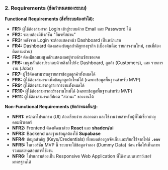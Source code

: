 ### **2. Requirements (ข้อกำหนดของระบบ)**

**Functional Requirements (สิ่งที่ระบบต้องทำได้):**

* **FR1:** ผู้ใช้ต้องสามารถ Login เข้าสู่ระบบด้วย Email และ Password ได้
* **FR2:** ระบบต้องมีฟังก์ชัน "ลืมรหัสผ่าน"
* **FR3:** หลังจาก Login จะต้องแสดงหน้า Dashboard เป็นหน้าแรก
* **FR4:** Dashboard ต้องแสดงข้อมูลสำคัญทางธุรกิจ (เบื้องต้นคือ: รายการงานใหม่, งานที่ต้องติดตามด่วน)
* **FR5:** ต้องมีแถบเมนูหลักแสดงผลอยู่ทางด้านซ้ายของจอ
* **FR6:** เมนูหลักต้องประกอบด้วยลิงก์ไปยัง: Dashboard, ลูกค้า (Customers), และ รายการงาน (Jobs)
* **FR7:** ผู้ใช้ต้องสามารถดูรายการข้อมูลลูกค้าทั้งหมดได้
* **FR8:** ผู้ใช้ต้องสามารถเพิ่มข้อมูลลูกค้าใหม่ได้ (เฉพาะข้อมูลพื้นฐานสำหรับ MVP)
* **FR9:** ผู้ใช้ต้องสามารถดูรายการงานทั้งหมดได้
* **FR10:** ผู้ใช้ต้องสามารถสร้างงานใหม่ได้ (เฉพาะข้อมูลพื้นฐานสำหรับ MVP)
* **FR11:** ผู้ใช้ต้องสามารถอัปเดต "สถานะ" ของงานได้

**Non-Functional Requirements (ข้อกำหนดอื่นๆ):**

* **NFR1:** หน้าตาโปรแกรม (UI) ต้องเรียบง่าย สะอาดตา และใช้งานง่ายสำหรับผู้ที่ไม่เชี่ยวชาญคอมพิวเตอร์
* **NFR2:** Frontend ต้องพัฒนาด้วย **React** และ **shadcn/ui**
* **NFR3:** Backend และฐานข้อมูลต้องใช้ **Supabase**
* **NFR4:** ข้อมูลสำคัญ (Keys/Credentials) ทั้งหมดต้องถูกจัดเก็บและเรียกใช้จากไฟล์ **`.env`**
* **NFR5:** ในเวอร์ชัน MVP นี้ ระบบจะใช้ข้อมูลจำลอง (Dummy Data) ก่อน เพื่อให้เห็นภาพรวมและทดสอบการใช้งาน
* **NFR6:** โปรแกรมต้องเป็น Responsive Web Application ที่ใช้งานบนเบราว์เซอร์มาตรฐานได้
